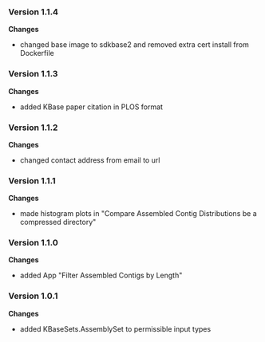 ### Version 1.1.4
__Changes__
- changed base image to sdkbase2 and removed extra cert install from Dockerfile

### Version 1.1.3
__Changes__
- added KBase paper citation in PLOS format

### Version 1.1.2
__Changes__
- changed contact address from email to url

### Version 1.1.1
__Changes__
- made histogram plots in "Compare Assembled Contig Distributions be a compressed directory"

### Version 1.1.0
__Changes__
- added App "Filter Assembled Contigs by Length"

### Version 1.0.1
__Changes__
- added KBaseSets.AssemblySet to permissible input types
